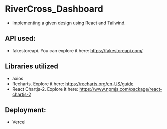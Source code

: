 # RiverCross_Dashboard
- Implementing a given design using React and Tailwind.
## API used:
- fakestoreapi. You can explore it here: https://fakestoreapi.com/
## Libraries utilized
- axios
- Recharts. Explore it here: https://recharts.org/en-US/guide
- React Chartjs-2. Explore it here: https://www.npmjs.com/package/react-chartjs-2
## Deployment:
- Vercel